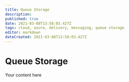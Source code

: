 ```yaml
---
title: Queue Storage
description: 
published: true
date: 2021-03-08T13:58:03.427Z
tags: cloud, azure, delivery, messaging, queue storage
editor: markdown
dateCreated: 2021-03-08T13:58:03.427Z
---
```


# Queue Storage
Your content here